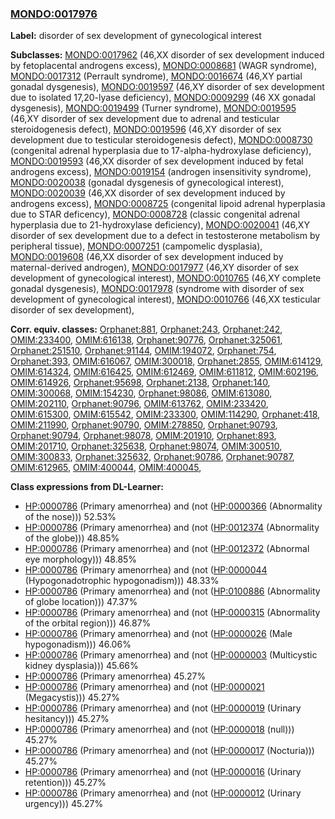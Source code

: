 
### [MONDO:0017976](http://purl.obolibrary.org/obo/MONDO_0017976)
**Label:** disorder of sex development of gynecological interest

**Subclasses:** [MONDO:0017962](http://purl.obolibrary.org/obo/MONDO_0017962) (46,XX disorder of sex development induced by fetoplacental androgens excess), [MONDO:0008681](http://purl.obolibrary.org/obo/MONDO_0008681) (WAGR syndrome), [MONDO:0017312](http://purl.obolibrary.org/obo/MONDO_0017312) (Perrault syndrome), [MONDO:0016674](http://purl.obolibrary.org/obo/MONDO_0016674) (46,XY partial gonadal dysgenesis), [MONDO:0019597](http://purl.obolibrary.org/obo/MONDO_0019597) (46,XY disorder of sex development due to isolated 17,20-lyase deficiency), [MONDO:0009299](http://purl.obolibrary.org/obo/MONDO_0009299) (46 XX gonadal dysgenesis), [MONDO:0019499](http://purl.obolibrary.org/obo/MONDO_0019499) (Turner syndrome), [MONDO:0019595](http://purl.obolibrary.org/obo/MONDO_0019595) (46,XY disorder of sex development due to adrenal and testicular steroidogenesis defect), [MONDO:0019596](http://purl.obolibrary.org/obo/MONDO_0019596) (46,XY disorder of sex development due to testicular steroidogenesis defect), [MONDO:0008730](http://purl.obolibrary.org/obo/MONDO_0008730) (congenital adrenal hyperplasia due to 17-alpha-hydroxylase deficiency), [MONDO:0019593](http://purl.obolibrary.org/obo/MONDO_0019593) (46,XX disorder of sex development induced by fetal androgens excess), [MONDO:0019154](http://purl.obolibrary.org/obo/MONDO_0019154) (androgen insensitivity syndrome), [MONDO:0020038](http://purl.obolibrary.org/obo/MONDO_0020038) (gonadal dysgenesis of gynecological interest), [MONDO:0020039](http://purl.obolibrary.org/obo/MONDO_0020039) (46,XX disorder of sex development induced by androgens excess), [MONDO:0008725](http://purl.obolibrary.org/obo/MONDO_0008725) (congenital lipoid adrenal hyperplasia due to STAR deficency), [MONDO:0008728](http://purl.obolibrary.org/obo/MONDO_0008728) (classic congenital adrenal hyperplasia due to 21-hydroxylase deficiency), [MONDO:0020041](http://purl.obolibrary.org/obo/MONDO_0020041) (46,XY disorder of sex development due to a defect in testosterone metabolism by peripheral tissue), [MONDO:0007251](http://purl.obolibrary.org/obo/MONDO_0007251) (campomelic dysplasia), [MONDO:0019608](http://purl.obolibrary.org/obo/MONDO_0019608) (46,XX disorder of sex development induced by maternal-derived androgen), [MONDO:0017977](http://purl.obolibrary.org/obo/MONDO_0017977) (46,XY disorder of sex development of gynecological interest), [MONDO:0010765](http://purl.obolibrary.org/obo/MONDO_0010765) (46,XY complete gonadal dysgenesis), [MONDO:0017978](http://purl.obolibrary.org/obo/MONDO_0017978) (syndrome with disorder of sex development of gynecological interest), [MONDO:0010766](http://purl.obolibrary.org/obo/MONDO_0010766) (46,XX testicular disorder of sex development), 

**Corr. equiv. classes:** [Orphanet:881](http://www.orpha.net/ORDO/Orphanet_881), [Orphanet:243](http://www.orpha.net/ORDO/Orphanet_243), [Orphanet:242](http://www.orpha.net/ORDO/Orphanet_242), [OMIM:233400](http://purl.obolibrary.org/obo/OMIM_233400), [OMIM:616138](http://purl.obolibrary.org/obo/OMIM_616138), [Orphanet:90776](http://www.orpha.net/ORDO/Orphanet_90776), [Orphanet:325061](http://www.orpha.net/ORDO/Orphanet_325061), [Orphanet:251510](http://www.orpha.net/ORDO/Orphanet_251510), [Orphanet:91144](http://www.orpha.net/ORDO/Orphanet_91144), [OMIM:194072](http://purl.obolibrary.org/obo/OMIM_194072), [Orphanet:754](http://www.orpha.net/ORDO/Orphanet_754), [Orphanet:393](http://www.orpha.net/ORDO/Orphanet_393), [OMIM:616067](http://purl.obolibrary.org/obo/OMIM_616067), [OMIM:300018](http://purl.obolibrary.org/obo/OMIM_300018), [Orphanet:2855](http://www.orpha.net/ORDO/Orphanet_2855), [OMIM:614129](http://purl.obolibrary.org/obo/OMIM_614129), [OMIM:614324](http://purl.obolibrary.org/obo/OMIM_614324), [OMIM:616425](http://purl.obolibrary.org/obo/OMIM_616425), [OMIM:612469](http://purl.obolibrary.org/obo/OMIM_612469), [OMIM:611812](http://purl.obolibrary.org/obo/OMIM_611812), [OMIM:602196](http://purl.obolibrary.org/obo/OMIM_602196), [OMIM:614926](http://purl.obolibrary.org/obo/OMIM_614926), [Orphanet:95698](http://www.orpha.net/ORDO/Orphanet_95698), [Orphanet:2138](http://www.orpha.net/ORDO/Orphanet_2138), [Orphanet:140](http://www.orpha.net/ORDO/Orphanet_140), [OMIM:300068](http://purl.obolibrary.org/obo/OMIM_300068), [OMIM:154230](http://purl.obolibrary.org/obo/OMIM_154230), [Orphanet:98086](http://www.orpha.net/ORDO/Orphanet_98086), [OMIM:613080](http://purl.obolibrary.org/obo/OMIM_613080), [OMIM:202110](http://purl.obolibrary.org/obo/OMIM_202110), [Orphanet:90796](http://www.orpha.net/ORDO/Orphanet_90796), [OMIM:613762](http://purl.obolibrary.org/obo/OMIM_613762), [OMIM:233420](http://purl.obolibrary.org/obo/OMIM_233420), [OMIM:615300](http://purl.obolibrary.org/obo/OMIM_615300), [OMIM:615542](http://purl.obolibrary.org/obo/OMIM_615542), [OMIM:233300](http://purl.obolibrary.org/obo/OMIM_233300), [OMIM:114290](http://purl.obolibrary.org/obo/OMIM_114290), [Orphanet:418](http://www.orpha.net/ORDO/Orphanet_418), [OMIM:211990](http://purl.obolibrary.org/obo/OMIM_211990), [Orphanet:90790](http://www.orpha.net/ORDO/Orphanet_90790), [OMIM:278850](http://purl.obolibrary.org/obo/OMIM_278850), [Orphanet:90793](http://www.orpha.net/ORDO/Orphanet_90793), [Orphanet:90794](http://www.orpha.net/ORDO/Orphanet_90794), [Orphanet:98078](http://www.orpha.net/ORDO/Orphanet_98078), [OMIM:201910](http://purl.obolibrary.org/obo/OMIM_201910), [Orphanet:893](http://www.orpha.net/ORDO/Orphanet_893), [OMIM:201710](http://purl.obolibrary.org/obo/OMIM_201710), [Orphanet:325638](http://www.orpha.net/ORDO/Orphanet_325638), [Orphanet:98074](http://www.orpha.net/ORDO/Orphanet_98074), [OMIM:300510](http://purl.obolibrary.org/obo/OMIM_300510), [OMIM:300833](http://purl.obolibrary.org/obo/OMIM_300833), [Orphanet:325632](http://www.orpha.net/ORDO/Orphanet_325632), [Orphanet:90786](http://www.orpha.net/ORDO/Orphanet_90786), [Orphanet:90787](http://www.orpha.net/ORDO/Orphanet_90787), [OMIM:612965](http://purl.obolibrary.org/obo/OMIM_612965), [OMIM:400044](http://purl.obolibrary.org/obo/OMIM_400044), [OMIM:400045](http://purl.obolibrary.org/obo/OMIM_400045), 

**Class expressions from DL-Learner:**

- [HP:0000786](http://purl.obolibrary.org/obo/HP_0000786) (Primary amenorrhea) and (not ([HP:0000366](http://purl.obolibrary.org/obo/HP_0000366) (Abnormality of the nose))) 52.53%
- [HP:0000786](http://purl.obolibrary.org/obo/HP_0000786) (Primary amenorrhea) and (not ([HP:0012374](http://purl.obolibrary.org/obo/HP_0012374) (Abnormality of the globe))) 48.85%
- [HP:0000786](http://purl.obolibrary.org/obo/HP_0000786) (Primary amenorrhea) and (not ([HP:0012372](http://purl.obolibrary.org/obo/HP_0012372) (Abnormal eye morphology))) 48.85%
- [HP:0000786](http://purl.obolibrary.org/obo/HP_0000786) (Primary amenorrhea) and (not ([HP:0000044](http://purl.obolibrary.org/obo/HP_0000044) (Hypogonadotrophic hypogonadism))) 48.33%
- [HP:0000786](http://purl.obolibrary.org/obo/HP_0000786) (Primary amenorrhea) and (not ([HP:0100886](http://purl.obolibrary.org/obo/HP_0100886) (Abnormality of globe location))) 47.37%
- [HP:0000786](http://purl.obolibrary.org/obo/HP_0000786) (Primary amenorrhea) and (not ([HP:0000315](http://purl.obolibrary.org/obo/HP_0000315) (Abnormality of the orbital region))) 46.87%
- [HP:0000786](http://purl.obolibrary.org/obo/HP_0000786) (Primary amenorrhea) and (not ([HP:0000026](http://purl.obolibrary.org/obo/HP_0000026) (Male hypogonadism))) 46.06%
- [HP:0000786](http://purl.obolibrary.org/obo/HP_0000786) (Primary amenorrhea) and (not ([HP:0000003](http://purl.obolibrary.org/obo/HP_0000003) (Multicystic kidney dysplasia))) 45.66%
- [HP:0000786](http://purl.obolibrary.org/obo/HP_0000786) (Primary amenorrhea) 45.27%
- [HP:0000786](http://purl.obolibrary.org/obo/HP_0000786) (Primary amenorrhea) and (not ([HP:0000021](http://purl.obolibrary.org/obo/HP_0000021) (Megacystis))) 45.27%
- [HP:0000786](http://purl.obolibrary.org/obo/HP_0000786) (Primary amenorrhea) and (not ([HP:0000019](http://purl.obolibrary.org/obo/HP_0000019) (Urinary hesitancy))) 45.27%
- [HP:0000786](http://purl.obolibrary.org/obo/HP_0000786) (Primary amenorrhea) and (not ([HP:0000018](http://purl.obolibrary.org/obo/HP_0000018) (null))) 45.27%
- [HP:0000786](http://purl.obolibrary.org/obo/HP_0000786) (Primary amenorrhea) and (not ([HP:0000017](http://purl.obolibrary.org/obo/HP_0000017) (Nocturia))) 45.27%
- [HP:0000786](http://purl.obolibrary.org/obo/HP_0000786) (Primary amenorrhea) and (not ([HP:0000016](http://purl.obolibrary.org/obo/HP_0000016) (Urinary retention))) 45.27%
- [HP:0000786](http://purl.obolibrary.org/obo/HP_0000786) (Primary amenorrhea) and (not ([HP:0000012](http://purl.obolibrary.org/obo/HP_0000012) (Urinary urgency))) 45.27%


